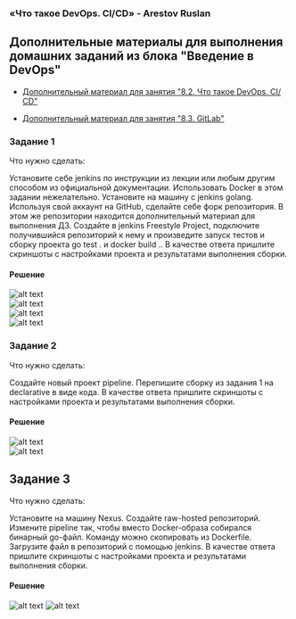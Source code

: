 ### «Что такое DevOps. СI/СD» - Arestov Ruslan

## Дополнительные материалы для выполнения домашних заданий из блока "Введение в DevOps"


- [Дополнительный материал для занятия "8.2. Что такое DevOps. СI/СD"](CICD/8.2-hw.md)

- [Дополнительный материал для занятия "8.3. GitLab"](https://github.com/netology-code/sdvps-materials/tree/main/gitlab)


### Задание 1
Что нужно сделать:

Установите себе jenkins по инструкции из лекции или любым другим способом из официальной документации. Использовать Docker в этом задании нежелательно.
Установите на машину с jenkins golang.
Используя свой аккаунт на GitHub, сделайте себе форк репозитория. В этом же репозитории находится дополнительный материал для выполнения ДЗ.
Создайте в jenkins Freestyle Project, подключите получившийся репозиторий к нему и произведите запуск тестов и сборку проекта go test . и docker build ..
В качестве ответа пришлите скриншоты с настройками проекта и результатами выполнения сборки.

#### **Решение**

![alt text](https://github.com/RuslanArestov/CI-CD/tree/main/images/result_assembling.png) \
![alt text](https://github.com/RuslanArestov/CI-CD/tree/main/images/repository_git.png) \
![alt text](https://github.com/RuslanArestov/CI-CD/tree/main/images/branch.png) \
![alt text](https://github.com/RuslanArestov/CI-CD/tree/main/images/shell.png)

### Задание 2
Что нужно сделать:

Создайте новый проект pipeline.
Перепишите сборку из задания 1 на declarative в виде кода.
В качестве ответа пришлите скриншоты с настройками проекта и результатами выполнения сборки.

#### **Решение**

![alt text](https://github.com/RuslanArestov/CI-CD/tree/main/images/script_pipeline.png) \
![alt text](https://github.com/RuslanArestov/CI-CD/tree/main/images/pipeline.png)

## Задание 3
Что нужно сделать:

Установите на машину Nexus.
Создайте raw-hosted репозиторий.
Измените pipeline так, чтобы вместо Docker-образа собирался бинарный go-файл. Команду можно скопировать из Dockerfile.
Загрузите файл в репозиторий с помощью jenkins.
В качестве ответа пришлите скриншоты с настройками проекта и результатами выполнения сборки.

#### **Решение**

![alt text](https://github.com/RuslanArestov/CI-CD/tree/main/images/pipe.png)
![alt text](https://github.com/RuslanArestov/CI-CD/tree/main/images/repo.png)